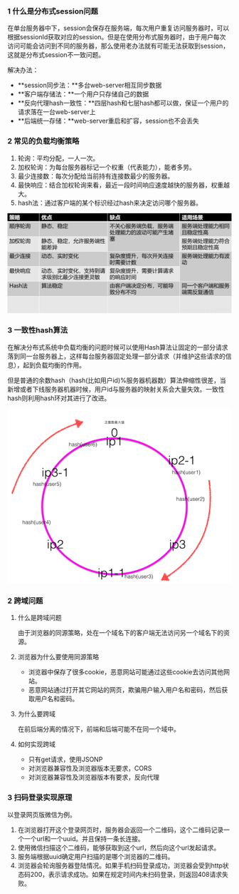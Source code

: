 ### 1 什么是分布式session问题 

在单台服务器中下，session会保存在服务端，每次用户重复访问服务器时，可以根据sessionId获取对应的session。但是在使用分布式服务器时，由于用户每次访问可能会访问到不同的服务器，那么使用老办法就有可能无法获取到session，这就是分布式session不一致问题。

解决办法：

- **session同步法：**多台web-server相互同步数据
- **客户端存储法：**一个用户只存储自己的数据
- **反向代理hash一致性：**四层hash和七层hash都可以做，保证一个用户的请求落在一台web-server上
- **后端统一存储：**web-server重启和扩容，session也不会丢失

### 2 常见的负载均衡策略

1. 轮询：平均分配，一人一次。
2. 加权轮询：为每台服务器标记一个权重（代表能力），能者多劳。
3. 最少连接数：每次分配给当前持有连接数最少的服务器。
4. 最快响应：结合加权轮询来看，最近一段时间响应速度越快的服务器，权重越大。
5. hash法：通过客户端的某个标识经过hash来决定访问哪个服务器。

![img](../images/WEB.assests/20190510011537906.jpeg)



### 3 一致性hash算法

在解决分布式系统中负载均衡的问题时候可以使用Hash算法让固定的一部分请求落到同一台服务器上，这样每台服务器固定处理一部分请求（并维护这些请求的信息），起到负载均衡的作用。

但是普通的余数hash（hash(比如用户id)%服务器机器数）算法伸缩性很差，当新增或者下线服务器机器时候，用户id与服务器的映射关系会大量失效。一致性hash则利用hash环对其进行了改进。

![1578907214111](../images/WEB.assests/1578907214111.png)



### 2  跨域问题

1. 什么是跨域问题

   由于浏览器的同源策略，处在一个域名下的客户端无法访问另一个域名下的资源。

2. 浏览器为什么要使用同源策略

   - 浏览器中保存了很多cookie，恶意网站可能通过这些cookie去访问其他网站。
   - 恶意网站通过打开其它网站的网页，欺骗用户输入用户名和密码，然后获取用户名和密码。

3. 为什么要跨域

   在前后端分离的情况下，前端和后端可能不在同一个域中。

4. 如何实现跨域

   - 只有get请求，使用JSONP
   - 对浏览器兼容性及浏览器版本无要求，CORS
   - 对浏览器兼容性及浏览器版本有要求，反向代理



### 3 扫码登录实现原理

以登录网页版微信为例。

1. 在浏览器打开这个登录网页时，服务器会返回一个二维码，这个二维码记录一个一个url和一个uuid。并且保持一条长连接。
2. 使用微信扫描这个二维码，能够获取到这个url，然后向这个url发起请求。
3. 服务端根据uuid确定用户扫描的是哪个浏览器的二维码。
4. 浏览器会轮询服务器登陆情况。如果手机扫码登录成功，浏览器会受到http状态码200，表示请求成功。如果在规定时间内未扫码登录，则返回408请求失败。